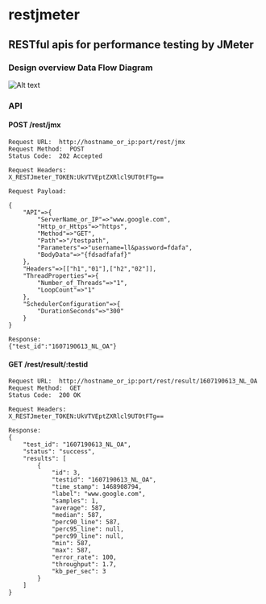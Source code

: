 # restjmeter
## RESTful apis for performance testing by JMeter  

### Design overview Data Flow Diagram  

![Alt text](https://github.com/liyancode/restjmeter/blob/master/DFG.JPG)  

### API
#### POST /rest/jmx  
```  
Request URL:  http://hostname_or_ip:port/rest/jmx  
Request Method:  POST  
Status Code:  202 Accepted  

Request Headers:  
X_RESTJmeter_TOKEN:UkVTVEptZXRlcl9UT0tFTg==  

Request Payload:  
 
{
    "API"=>{
        "ServerName_or_IP"=>"www.google.com",
        "Http_or_Https"=>"https",
        "Method"=>"GET",
        "Path"=>"/testpath",
        "Parameters"=>"username=ll&password=fdafa",
        "BodyData"=>"{fdsadfafaf}"
    },
    "Headers"=>[["h1","01"],["h2","02"]],
    "ThreadProperties"=>{
        "Number_of_Threads"=>"1",
        "LoopCount"=>"1"
    },
    "SchedulerConfiguration"=>{
        "DurationSeconds"=>"300"
    }
}  

Response:  
{"test_id":"1607190613_NL_OA"}  
```  

#### GET  /rest/result/:testid  
```  
Request URL:  http://hostname_or_ip:port/rest/result/1607190613_NL_OA  
Request Method:  GET  
Status Code:  200 OK  

Request Headers:  
X_RESTJmeter_TOKEN:UkVTVEptZXRlcl9UT0tFTg==  

Response:   
{
    "test_id": "1607190613_NL_OA",
    "status": "success",
    "results": [
        {
            "id": 3,
            "testid": "1607190613_NL_OA",
            "time_stamp": 1468908794,
            "label": "www.google.com",
            "samples": 1,
            "average": 587,
            "median": 587,
            "perc90_line": 587,
            "perc95_line": null,
            "perc99_line": null,
            "min": 587,
            "max": 587,
            "error_rate": 100,
            "throughput": 1.7,
            "kb_per_sec": 3
        }
    ]
}  
```